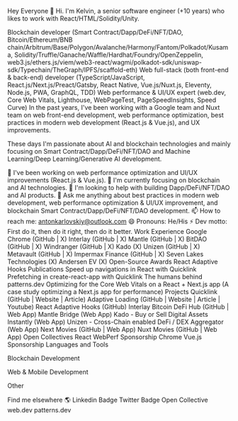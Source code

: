 Hey Everyone 👋
Hi. I'm Kelvin, a senior software engineer (+10 years) who likes to work with React/HTML/Solidity/Unity.

Blockchain developer (Smart Contract/Dapp/DeFi/NFT/DAO, Bitcoin/Ethereum/BNB chain/Arbitrum/Base/Polygon/Avalanche/Harmony/Fantom/Polkadot/Kusama, Solidity/Truffle/Ganache/Waffle/Hardhat/Foundry/OpenZeppelin, web3.js/ethers.js/viem/web3-react/wagmi/polkadot-sdk/uniswap-sdk/Typechain/TheGraph/IPFS/scaffold-eth)
Web full-stack (both front-end & back-end) developer (TypeScript/JavaScript, React.js/Next.js/Preact/Gatsby, React Native, Vue.js/Nuxt.js, Eleventy, Node.js, PWA, GraphQL, TDD)
Web performance & UI/UX expert (web.dev, Core Web Vitals, Lighthouse, WebPageTest, PageSpeedInsights, Speed Curve)
In the past years, I've been working with a Google team and Nuxt team on web front-end development, web performance optimization, best practices in modern web development (React.js & Vue.js), and UX improvements.

These days I'm passionate about AI and blockchain technologies and mainly focusing on Smart Contract/Dapp/DeFi/NFT/DAO and Machine Learning/Deep Learning/Generative AI development.



🌱 I've been working on web performance optimization and UI/UX improvements (React.js & Vue.js).
🌱 I'm currently focusing on blockchain and AI technologies.
🤔 I'm looking to help with building Dapp/DeFi/NFT/DAO and AI products.
💬 Ask me anything about best practices in modern web development, web performance optimization & UI/UX improvement, and blockchain Smart Contract/Dapp/DeFi/NFT/DAO development.
📫 How to reach me: antonkarlovskiy@outlook.com
😄 Pronouns: He/His
⚡ Dev motto: First do it, then do it right, then do it better.
Work Experience
Google Chrome (GitHub | X)
Interlay (GitHub | X)
Mantle (GitHub | X)
BitDAO (GitHub | X)
Windranger (GitHub | X)
Kado (X)
Unizen (GitHub | X)
Metavault (GitHub | X)
Impermax Finance (GitHub | X)
Seven Lakes Technologies (X)
Andersen EV (X)
Open-Source Awards
React Adaptive Hooks
Publications
Speed up navigations in React with Quicklink
Prefetching in create-react-app with Quicklink
The humans behind patterns.dev
Optimizing for the Core Web Vitals on a React + Next.js app (A case study optimizing a Next.js app for performance)
Projects
Quicklink (GitHub | Website | Article)
Adaptive Loading (GitHub | Website | Article | Youtube)
React Adaptive Hooks (GitHub)
Interlay Bitcoin DeFi Hub (GitHub | Web App)
Mantle Bridge (Web App)
Kado - Buy or Sell Digital Assets Instantly (Web App)
Unizen - Cross-Chain enabled DeFi / DEX Aggregator (Web App)
Next Movies (GitHub | Web App)
Nuxt Movies (GitHub | Web App)
Open Collectives
React WebPerf Sponsorship
Chrome Vue.js Sponsorship
Languages and Tools
      

Blockchain Development
          

Web & Mobile Development
     

Other
 

Find me elsewhere 🌎
Linkedin Badge Twitter Badge Open Collective web.dev patterns.dev
